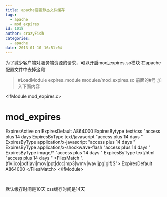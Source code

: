 ```yaml
---
title: apache设置静态文件缓存
tags:
  - apache
  - mod_expires
id: 1018
author: crazyFish
categories:
  - apache
date: 2013-01-10 16:51:04
---
```


为了减少客户端对服务端资源的请求，可以开启mod_expires.so模块
在apache配置文件中去掉这段
> #LoadModule expires_module modules/mod_expires.so
前面的#号
加入下面内容

&lt;IfModule mod_expires.c&gt;
# mod_expires
ExpiresActive on
ExpiresDefault A864000
ExpiresBytype text/css "access plus 14 days
ExpiresByType text/javascript "access plus 14 days "
ExpiresByType application/x-javascript "access plus 14 days "
ExpiresByType application/x-shockwave-flash "access plus 14 days "
ExpiresByType image/* "access plus 14 days "
ExpiresByType text/html "access plus 14 days "
&lt;FilesMatch "\.(flv|ico|pdf|avi|mov|ppt|doc|mp3|wmv|wav|jpg|gif)$"&gt;
ExpiresDefault A864000
&lt;/FilesMatch&gt;
&lt;/IfModule&gt;

&nbsp;

默认缓存时间是10天
css缓存时间是14天